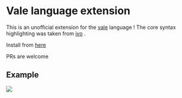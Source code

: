# Vale language extension

This is an unofficial extension for the [vale](https://vale.dev/) language ! The core syntax highlighting was taken from [ivo](https://github.com/Ivo-Balbaert/vscode-vale) .

Install from [here](https://marketplace.visualstudio.com/items?itemName=pacifio.vale-lang)

PRs are welcome

## Example
<img src="https://i.imgur.com/OqsICSH.gif">